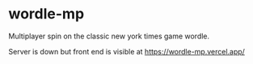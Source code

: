 # wordle-mp
Multiplayer spin on the classic new york times game wordle. 

Server is down but front end is visible at https://wordle-mp.vercel.app/ 

